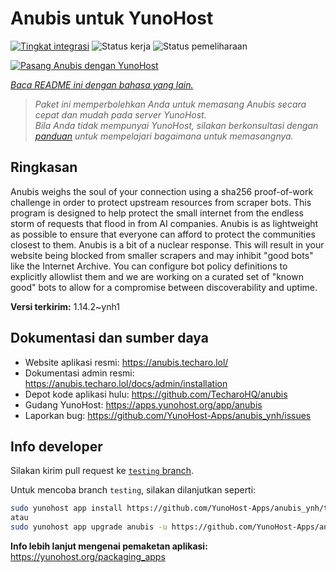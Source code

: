 <!--
N.B.: README ini dibuat secara otomatis oleh <https://github.com/YunoHost/apps/tree/master/tools/readme_generator>
Ini TIDAK boleh diedit dengan tangan.
-->

# Anubis untuk YunoHost

[![Tingkat integrasi](https://apps.yunohost.org/badge/integration/anubis)](https://ci-apps.yunohost.org/ci/apps/anubis/)
![Status kerja](https://apps.yunohost.org/badge/state/anubis)
![Status pemeliharaan](https://apps.yunohost.org/badge/maintained/anubis)

[![Pasang Anubis dengan YunoHost](https://install-app.yunohost.org/install-with-yunohost.svg)](https://install-app.yunohost.org/?app=anubis)

*[Baca README ini dengan bahasa yang lain.](./ALL_README.md)*

> *Paket ini memperbolehkan Anda untuk memasang Anubis secara cepat dan mudah pada server YunoHost.*  
> *Bila Anda tidak mempunyai YunoHost, silakan berkonsultasi dengan [panduan](https://yunohost.org/install) untuk mempelajari bagaimana untuk memasangnya.*

## Ringkasan

Anubis weighs the soul of your connection using a sha256 proof-of-work challenge in order to protect upstream resources from scraper bots.
This program is designed to help protect the small internet from the endless storm of requests that flood in from AI companies. Anubis is as lightweight as possible to ensure that everyone can afford to protect the communities closest to them.
Anubis is a bit of a nuclear response. This will result in your website being blocked from smaller scrapers and may inhibit "good bots" like the Internet Archive. You can configure bot policy definitions to explicitly allowlist them and we are working on a curated set of "known good" bots to allow for a compromise between discoverability and uptime.


**Versi terkirim:** 1.14.2~ynh1
## Dokumentasi dan sumber daya

- Website aplikasi resmi: <https://anubis.techaro.lol/>
- Dokumentasi admin resmi: <https://anubis.techaro.lol/docs/admin/installation>
- Depot kode aplikasi hulu: <https://github.com/TecharoHQ/anubis>
- Gudang YunoHost: <https://apps.yunohost.org/app/anubis>
- Laporkan bug: <https://github.com/YunoHost-Apps/anubis_ynh/issues>

## Info developer

Silakan kirim pull request ke [`testing` branch](https://github.com/YunoHost-Apps/anubis_ynh/tree/testing).

Untuk mencoba branch `testing`, silakan dilanjutkan seperti:

```bash
sudo yunohost app install https://github.com/YunoHost-Apps/anubis_ynh/tree/testing --debug
atau
sudo yunohost app upgrade anubis -u https://github.com/YunoHost-Apps/anubis_ynh/tree/testing --debug
```

**Info lebih lanjut mengenai pemaketan aplikasi:** <https://yunohost.org/packaging_apps>
